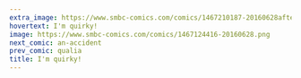 ```yaml
---
extra_image: https://www.smbc-comics.com/comics/1467210187-20160628after.png
hovertext: I'm quirky!
image: https://www.smbc-comics.com/comics/1467124416-20160628.png
next_comic: an-accident
prev_comic: qualia
title: I'm quirky!
---
```


